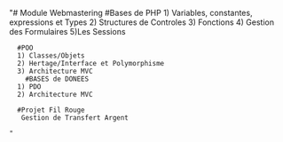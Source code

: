 "# Module Webmastering
     #Bases de PHP
      1) Variables, constantes, expressions et Types
      2) Structures de Controles
      3) Fonctions
      4) Gestion des Formulaires
      5)Les Sessions

      #POO
      1) Classes/Objets
      2) Hertage/Interface et Polymorphisme
      3) Architecture MVC
        #BASES de DONEES
      1) PDO
      2) Architecture MVC

      #Projet Fil Rouge
       Gestion de Transfert Argent

    "  
